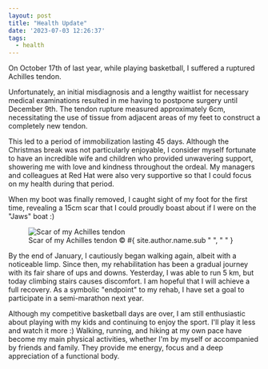 ```yaml
---
layout: post
title: "Health Update"
date: '2023-07-03 12:26:37'
tags: 
  - health
---
```


On October 17th of last year, while playing basketball, I suffered a ruptured Achilles tendon.

Unfortunately, an initial misdiagnosis and a lengthy waitlist for necessary medical examinations resulted in me having to postpone surgery until December 9th.
The tendon rupture measured approximately 6cm, necessitating the use of tissue from adjacent areas of my feet to construct a completely new tendon.

This led to a period of immobilization lasting 45 days. Although the Christmas break was not particularly enjoyable, I consider myself fortunate to have an incredible wife and children who provided unwavering support, showering me with love and kindness throughout the ordeal.
My managers and colleagues at Red Hat were also very supportive so that I could focus on my health during that period.

When my boot was finally removed, I caught sight of my foot for the first time, revealing a 15cm scar that I could proudly boast about if I were on the "Jaws" boat :)

<figure class="portrait">
<img src="#{ site.img_base_url }images/2023-07-04-health-update.jpeg" alt="Scar of my Achilles tendon">
<figcaption>Scar of my Achilles tendon
  <span class="copyright">&copy;&nbsp;#{ site.author.name.sub " ", "&nbsp;" }</span>
</figcaption>
</figure>

By the end of January, I cautiously began walking again, albeit with a noticeable limp. Since then, my rehabilitation has been a gradual journey with its fair share of ups and downs. Yesterday, I was able to run 5 km, but today climbing stairs causes discomfort.
I am hopeful that I will achieve a full recovery. As a symbolic "endpoint" to my rehab, I have set a goal to participate in a semi-marathon next year.

Although my competitive basketball days are over, I am still enthusiastic about playing with my kids and continuing to enjoy the sport. I'll play it less and watch it more :)
Walking, running, and hiking at my own pace have become my main physical activities, whether I'm by myself or accompanied by friends and family. They provide me  energy, focus and a deep appreciation of a functional body.